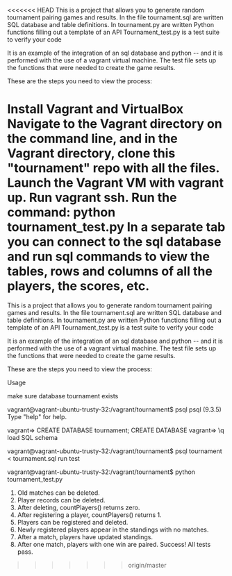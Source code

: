 <<<<<<< HEAD
This is a project that allows you to generate random tournament pairing games and results. In the file tournament.sql are written SQL database and table definitions. In tournament.py are written Python functions filling out a template of an API Tournament_test.py is a test suite to verify your code

It is an example of the integration of an sql database and python -- and it is performed with the use of a vagrant virtual machine. The test file sets up the functions that were needed to create the game results.

These are the steps you need to view the process:

Install Vagrant and VirtualBox
Navigate to the Vagrant directory on the command line, and in the Vagrant directory, clone this "tournament" repo with all the files.
Launch the Vagrant VM with vagrant up. Run vagrant ssh. Run the command: python tournament_test.py
In a separate tab you can connect to the sql database and run sql commands to view the tables, rows and columns of all the players, the scores, etc.
=======
This is a project that allows you to generate random tournament pairing games and results. In the file tournament.sql are written SQL database and table definitions. In tournament.py are written Python functions filling out a template of an API Tournament_test.py is a test suite to verify your code

It is an example of the integration of an sql database and python -- and it is performed with the use of a vagrant virtual machine. The test file sets up the functions that were needed to create the game results.

These are the steps you need to view the process:

Usage

make sure database tournament exists

vagrant@vagrant-ubuntu-trusty-32:/vagrant/tournament$ psql
psql (9.3.5)
Type "help" for help.

vagrant=> CREATE DATABASE tournament;
CREATE DATABASE
vagrant=> \q
load SQL schema

vagrant@vagrant-ubuntu-trusty-32:/vagrant/tournament$ psql tournament < tournament.sql 
run test

vagrant@vagrant-ubuntu-trusty-32:/vagrant/tournament$ python tournament_test.py 
1. Old matches can be deleted.
2. Player records can be deleted.
3. After deleting, countPlayers() returns zero.
4. After registering a player, countPlayers() returns 1.
5. Players can be registered and deleted.
6. Newly registered players appear in the standings with no matches.
7. After a match, players have updated standings.
8. After one match, players with one win are paired.
Success!  All tests pass.
>>>>>>> origin/master

